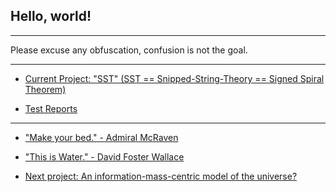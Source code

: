 ## Hello, world!
 
---
  
Please excuse any obfuscation, confusion is not the goal.
 
<!--

**Here are some ideas to get you started:**

🙋‍♀️ A short introduction - what is your organization all about?
🌈 Contribution guidelines - how can the community get involved?
👩‍💻 Useful resources - where can the community find your docs? Is there anything else the community should know?
🍿 Fun facts - what does your team eat for breakfast?
🧙 Remember, you can do mighty things with the power of [Markdown](https://docs.github.com/github/writing-on-github/getting-started-with-writing-and-formatting-on-github/basic-writing-and-formatting-syntax)
-->

 
---
 
- [Current Project: "SST" (SST == Snipped-String-Theory == Signed Spiral Theorem)](https://github.com/soncentric/snipped-string-theory)
 
- [Test Reports](https://github.com/soncentric/snipped-string-theory/actions)
 
---
 
- ["Make your bed." - Admiral McRaven](https://www.youtube.com/watch?v=yaQZFhrW0fU)
 
- ["This is Water." - David Foster Wallace](https://www.youtube.com/watch?v=ms2BvRbjOYo)
 
- [Next project: An information-mass-centric model of the universe?](https://www.youtube.com/watch?v=JDRNaAxryu8)
